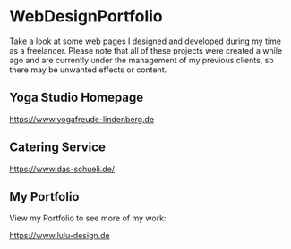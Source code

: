 # WebDesignPortfolio
Take a look at some web pages I designed and developed during my time as a freelancer. Please note that all of these projects were created a while ago and are currently under the management of my previous clients, so there may be unwanted effects or content.

## Yoga Studio Homepage

https://www.yogafreude-lindenberg.de

## Catering Service

https://www.das-schueli.de/

## My Portfolio

View my Portfolio to see more of my work:

https://www.lulu-design.de


